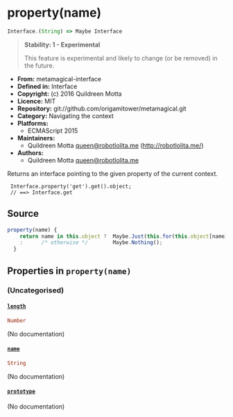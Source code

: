 

# property(name)


```javascript
Interface.(String) => Maybe Interface
```




> 
> **Stability: 1 - Experimental**
> 
> This feature is experimental and likely to change (or be removed) in the
> future.
> 


  - **From:**
    metamagical-interface
  - **Defined in:**
    Interface
  - **Copyright:**
    (c) 2016 Quildreen Motta
  - **Licence:**
    MIT
  - **Repository:**
    git://github.com/origamitower/metamagical.git
  - **Category:**
    Navigating the context
  - **Platforms:**
      - ECMAScript 2015
  - **Maintainers:**
      - Quildreen Motta <queen@robotlolita.me> (http://robotlolita.me/)
  - **Authors:**
      - Quildreen Motta <queen@robotlolita.me>



Returns an interface pointing to the given property of the current
context.


     Interface.property('get').get().object;
     // ==> Interface.get



## Source


```javascript
property(name) {
    return name in this.object ?  Maybe.Just(this.for(this.object[name]))
    :      /* otherwise */        Maybe.Nothing();
  }
```




## Properties in `property(name)`




### (Uncategorised)




#### [`length`](property/length)



```haskell
Number
```

(No documentation)



#### [`name`](property/name)



```haskell
String
```

(No documentation)



#### [`prototype`](property/prototype)



(No documentation)






